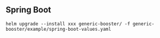 ## Spring Boot
```
helm upgrade --install xxx generic-booster/ -f generic-booster/example/spring-boot-values.yaml
```